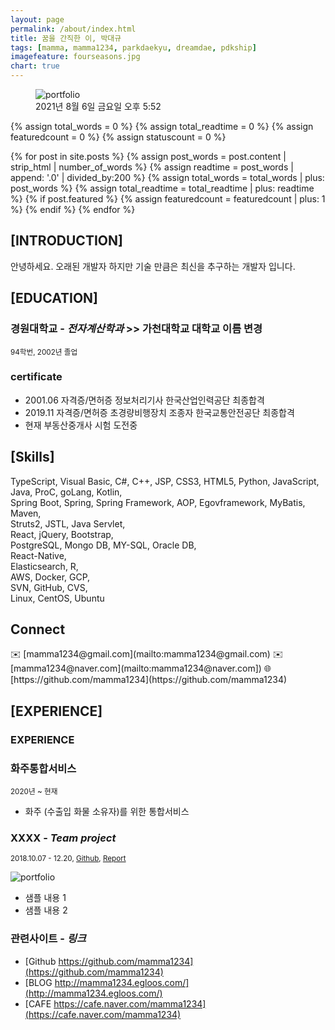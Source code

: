```yaml
---
layout: page
permalink: /about/index.html
title: 꿈을 간직한 이, 박대규
tags: [mamma, mamma1234, parkdaekyu, dreamdae, pdkship]
imagefeature: fourseasons.jpg
chart: true
---
```


<figure>
	<img src="{{ site.url }}/images/mamma_2021-12-26.jpeg" alt="portfolio">
	<figcaption>2021년 8월 6일 금요일 오후 5:52</figcaption>
</figure>

{% assign total_words = 0 %}
{% assign total_readtime = 0 %}
{% assign featuredcount = 0 %}
{% assign statuscount = 0 %}

{% for post in site.posts %}
    {% assign post_words = post.content | strip_html | number_of_words %}
    {% assign readtime = post_words | append: '.0' | divided_by:200 %}
    {% assign total_words = total_words | plus: post_words %}
    {% assign total_readtime = total_readtime | plus: readtime %}
    {% if post.featured %}
    {% assign featuredcount = featuredcount | plus: 1 %}
    {% endif %}
{% endfor %}

## [INTRODUCTION]
안녕하세요. 오래된 개발자 하지만 기술 만큼은 최신을 추구하는 개발자 입니다.


## [EDUCATION]
### 경원대학교 - *전자계산학과*  >> 가천대학교 대학교 이름 변경
<sub>94학번, 2002년 졸업</sub>  

### certificate
- 2001.06	자격증/면허증	정보처리기사	한국산업인력공단	최종합격
- 2019.11	자격증/면허증	초경량비행장치 조종자	한국교통안전공단	최종합격
- 현재 부동산중개사 시험 도전중



## [Skills]

TypeScript, Visual Basic, C#, C++, JSP, CSS3, HTML5, Python, JavaScript, Java, ProC, goLang, Kotlin, <br>
Spring Boot, Spring, Spring Framework, AOP, Egovframework, MyBatis, Maven, <br>
Struts2, JSTL, Java Servlet,  <br>
React, jQuery, Bootstrap,  <br>
PostgreSQL, Mongo DB, MY-SQL, Oracle DB,  <br>
React-Native,  <br>
Elasticsearch, R, <br>
AWS, Docker, GCP, <br>
SVN, GitHub, CVS,  <br>
Linux, CentOS, Ubuntu <br>



<h2>Connect</h2>
✉️ [mamma1234@gmail.com](mailto:mamma1234@gmail.com)  
✉️ [mamma1234@naver.com](mailto:mamma1234@naver.com])  
🌐 [https://github.com/mamma1234](https://github.com/mamma1234)



## [EXPERIENCE]
### EXPERIENCE


### 화주통합서비스
<sub>2020년 ~ 현재</sub>
- 화주 (수출입 화물 소유자)를 위한 통합서비스
  

### XXXX - *Team project*
<sub>2018.10.07 - 12.20, [Github](https://github.com/mamma1234), [Report](https://bit.ly/mamma1234)</sub>


<img src="{{ site.url }}/images/plismplus.png" alt="portfolio">

- 샘플 내용 1
- 샘플 내용 2




### 관련사이트  - *링크*
- [Github https://github.com/mamma1234](https://github.com/mamma1234)
- [BLOG http://mamma1234.egloos.com/](http://mamma1234.egloos.com/)
- [CAFE https://cafe.naver.com/mamma1234](https://cafe.naver.com/mamma1234)
